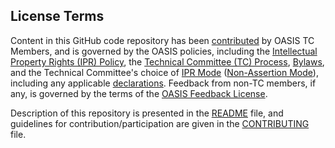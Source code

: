 ## License Terms 

Content in this GitHub code repository has been <a href="https://www.oasis-open.org/policies-guidelines/ipr#def-contribution">contributed</a> by 
OASIS TC Members, and is governed by the OASIS policies, including the <a href="https://www.oasis-open.org/policies-guidelines/ipr">Intellectual Property Rights (IPR) Policy</a>, 
the <a href="https://www.oasis-open.org/policies-guidelines/tc-process">Technical Committee (TC) Process</a>, <a href="https://www.oasis-open.org/policies-guidelines/bylaws">Bylaws</a>, and the Technical Committee's choice 
of <a href="https://www.oasis-open.org/policies-guidelines/ipr#def-ipr-mode">IPR Mode</a> (<a href="https://www.oasis-open.org/policies-guidelines/ipr#Non-Assertion-Mode">Non-Assertion Mode</a>), 
including any applicable <a href="https://www.oasis-open.org/committees/cxs/ipr.php">declarations</a>. Feedback from non-TC members, if any, is governed by the terms of 
the <a href="https://www.oasis-open.org/policies-guidelines/ipr#appendixa">OASIS Feedback License</a>.

Description of this repository is presented in the <a href="https://github.com/oasis-tcs/cxs-cdp/blob/master/README.md">README</a> 
file, and guidelines for contribution/participation are given in the <a href="https://github.com/oasis-tcs/cxs-cdp/blob/master/CONTRIBUTING.md">CONTRIBUTING</a> file.
